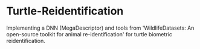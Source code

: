 # Turtle-Reidentification
Implementing a DNN (MegaDescriptor) and tools from 'WildlifeDatasets: An open-source toolkit for animal re-identification' for turtle biometric reidentification.
